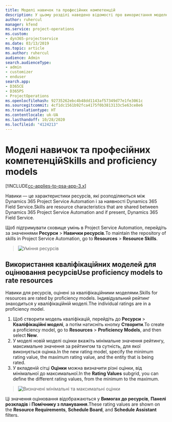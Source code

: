 ```yaml
---
title: Моделі навичок та професійних компетенцій
description: У цьому розділі наведено відомості про використання моделей навичок і кваліфікацій.
author: ruhercul
manager: kfend
ms.service: project-operations
ms.custom:
- dyn365-projectservice
ms.date: 03/13/2019
ms.topic: article
ms.author: ruhercul
audience: Admin
search.audienceType:
- admin
- customizer
- enduser
search.app:
- D365CE
- D365PS
- ProjectOperations
ms.openlocfilehash: 92735262ebc4b48dd1143af57349d77e1fe3061c
ms.sourcegitcommit: 4cf1dc1561b92fca4175f0b3813133c5e63ce8e6
ms.translationtype: HT
ms.contentlocale: uk-UA
ms.lasthandoff: 10/28/2020
ms.locfileid: "4124213"
---
```

# <a name="skills-and-proficiency-models"></a><span data-ttu-id="f18bf-103">Моделі навичок та професійних компетенцій</span><span class="sxs-lookup"><span data-stu-id="f18bf-103">Skills and proficiency models</span></span>

[!INCLUDE[cc-applies-to-psa-app-3.x](../includes/cc-applies-to-psa-app-3x.md)]

<span data-ttu-id="f18bf-104">Навики — це характеристики ресурсів, які розподіляються між Dynamics 365 Project Service Automation і за наявності Dynamics 365 Field Service.</span><span class="sxs-lookup"><span data-stu-id="f18bf-104">Skills are resource characteristics that are shared between Dynamics 365 Project Service Automation and if present, Dynamics 365 Field Service.</span></span> 

<span data-ttu-id="f18bf-105">Щоб підтримувати сховище умінь в Project Service Automation, перейдіть за значеннями **Ресурси** \> **Навички ресурсів**.</span><span class="sxs-lookup"><span data-stu-id="f18bf-105">To maintain the repository of skills in Project Service Automation, go to **Resources** \> **Resource Skills**.</span></span> 

> ![Уміння ресурсів](media/Resource-Management-image84.png)

## <a name="use-proficiency-models-to-rate-resources"></a><span data-ttu-id="f18bf-107">Використання кваліфікаційних моделей для оцінювання ресурсів</span><span class="sxs-lookup"><span data-stu-id="f18bf-107">Use proficiency models to rate resources</span></span>

<span data-ttu-id="f18bf-108">Навики для ресурсів, оцінені за кваліфікаційними моделями.</span><span class="sxs-lookup"><span data-stu-id="f18bf-108">Skills for resources are rated by proficiency models.</span></span> <span data-ttu-id="f18bf-109">Індивідуальний рейтинг знаходиться у кваліфікаційній моделі.</span><span class="sxs-lookup"><span data-stu-id="f18bf-109">The individual ratings are in a proficiency model.</span></span> 

1. <span data-ttu-id="f18bf-110">Щоб створити модель кваліфікацій, перейдіть до **Ресурси** \> **Кваліфікаційні моделі**, а потім натисніть кнопку **Створити**.</span><span class="sxs-lookup"><span data-stu-id="f18bf-110">To create a proficiency model, go to **Resources** \> **Proficiency Models**, and then select **New**.</span></span>
2. <span data-ttu-id="f18bf-111">У моделі новій моделі оцінки вкажіть мінімальне значення рейтингу, максимальне значення за рейтингом та сутність, для якої виконується оцінка.</span><span class="sxs-lookup"><span data-stu-id="f18bf-111">In the new rating model, specify the minimum rating value, the maximum rating value, and the entity that is being rated.</span></span>
3. <span data-ttu-id="f18bf-112">У вкладеній сітці **Оцінки** можна визначити різні оцінки, від мінімальної до максимальної.</span><span class="sxs-lookup"><span data-stu-id="f18bf-112">In the **Rating Values** subgrid, you can define the different rating values, from the minimum to the maximum.</span></span>

> ![Визначені мінімальні та максимальні оцінки](media/Resource-Management-image85.png)

<span data-ttu-id="f18bf-114">Ці значення оцінювання відображаються у **Вимогах до ресурсів**, **Панелі розкладів** і **Помічнику з планування**.</span><span class="sxs-lookup"><span data-stu-id="f18bf-114">These rating values are shown on the **Resource Requirements**, **Schedule Board**, and **Schedule Assistant** filters.</span></span>

